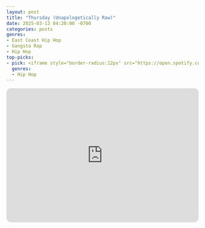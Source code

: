 ```yaml
---
layout: post
title: "Thursday (Unapologetically Raw)"
date: 2025-03-13 04:20:00 -0700
categories: posts
genres:
- East Coast Hip Hop
- Gangsta Rap
- Hip Hop
top-picks:
- pick: <iframe style="border-radius:12px" src="https://open.spotify.com/embed/album/07h5cYnfQm4mCDmEBiRtei?utm_source=generator" width="100%" height="352" frameBorder="0" allowfullscreen="" allow="autoplay; clipboard-write; encrypted-media; fullscreen; picture-in-picture" loading="lazy"></iframe>
  genres:
  - Hip Hop
---
```

<iframe style="border-radius:12px" src="https://open.spotify.com/embed/playlist/5hTIfdclXp3UIZk79HobFv?utm_source=generator" width="100%" height="352" frameBorder="0" allowfullscreen="" allow="autoplay; clipboard-write; encrypted-media; fullscreen; picture-in-picture" loading="lazy"></iframe>